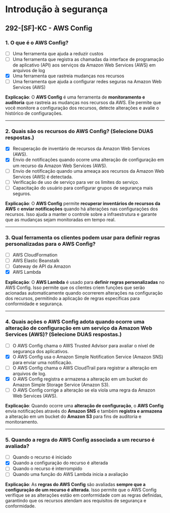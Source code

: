 # Introdução à segurança

## 292-[SF]-KC - AWS Config

### 1. O que é o AWS Config?
- [ ] Uma ferramenta que ajuda a reduzir custos
- [ ] Uma ferramenta que registra as chamadas da interface de programação de aplicativo (API) aos serviços da Amazon Web Services (AWS) em arquivos de log
- [x] Uma ferramenta que rastreia mudanças nos recursos
- [ ] Uma ferramenta que ajuda a configurar redes seguras na Amazon Web Services (AWS)

**Explicação**: O **AWS Config** é uma ferramenta de **monitoramento e auditoria** que rastreia as mudanças nos recursos da AWS. Ele permite que você monitore a configuração dos recursos, detecte alterações e avalie o histórico de configurações.

---

### 2. Quais são os recursos do AWS Config? (Selecione DUAS respostas.)
- [x] Recuperação de inventário de recursos da Amazon Web Services (AWS).
- [x] Envio de notificações quando ocorre uma alteração de configuração em um recurso da Amazon Web Services (AWS).
- [ ] Envio de notificação quando uma ameaça aos recursos da Amazon Web Services (AWS) é detectada.
- [ ] Verificação de uso de serviço para ver os limites do serviço.
- [ ] Capacitação do usuário para configurar grupos de segurança mais seguros.

**Explicação**: O **AWS Config** permite **recuperar inventários de recursos da AWS** e **enviar notificações** quando há alterações nas configurações dos recursos. Isso ajuda a manter o controle sobre a infraestrutura e garante que as mudanças sejam monitoradas em tempo real.

---

### 3. Qual ferramenta os clientes podem usar para definir regras personalizadas para o AWS Config?
- [ ] AWS CloudFormation
- [ ] AWS Elastic Beanstalk
- [ ] Gateway de API da Amazon
- [x] AWS Lambda

**Explicação**: O **AWS Lambda** é usado para **definir regras personalizadas** no AWS Config. Isso permite que os clientes criem funções que serão acionadas automaticamente quando ocorrerem alterações na configuração dos recursos, permitindo a aplicação de regras específicas para conformidade e segurança.

---

### 4. Quais ações o AWS Config adota quando ocorre uma alteração de configuração em um serviço da Amazon Web Services (AWS)? (Selecione DUAS respostas.)
- [ ] O AWS Config chama o AWS Trusted Advisor para avaliar o nível de segurança dos aplicativos.
- [x] O AWS Config usa o Amazon Simple Notification Service (Amazon SNS) para enviar uma notificação.
- [ ] O AWS Config chama o AWS CloudTrail para registrar a alteração em arquivos de log.
- [x] O AWS Config registra e armazena a alteração em um bucket do Amazon Simple Storage Service (Amazon S3).
- [ ] O AWS Config corrige a alteração se ela viola uma regra da Amazon Web Services (AWS).

**Explicação**: Quando ocorre uma **alteração de configuração**, o **AWS Config** envia notificações através do **Amazon SNS** e também **registra e armazena** a alteração em um bucket do **Amazon S3** para fins de auditoria e monitoramento.

---

### 5. Quando a regra do AWS Config associada a um recurso é avaliada?
- [ ] Quando o recurso é iniciado
- [x] Quando a configuração do recurso é alterada
- [ ] Quando o recurso é interrompido
- [ ] Quando uma função do AWS Lambda inicia a avaliação

**Explicação**: As **regras do AWS Config** são avaliadas **sempre que a configuração de um recurso é alterada**. Isso permite que o AWS Config verifique se as alterações estão em conformidade com as regras definidas, garantindo que os recursos atendam aos requisitos de segurança e conformidade.
